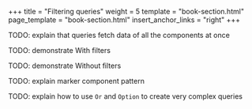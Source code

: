 +++
title = "Filtering queries"
weight = 5
template = "book-section.html"
page_template = "book-section.html"
insert_anchor_links = "right"
+++

TODO: explain that queries fetch data of all the components at once

TODO: demonstrate With filters

TODO: demonstrate Without filters

TODO: explain marker component pattern

TODO: explain how to use `Or` and `Option` to create very complex queries
